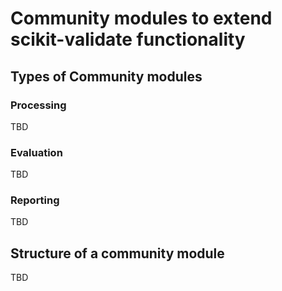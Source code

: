 # Community modules to extend scikit-validate functionality

## Types of Community modules

### Processing

TBD

### Evaluation

TBD

### Reporting

TBD

## Structure of a community module

TBD
